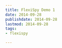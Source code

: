 ```yaml
---
title: FlexiSpy Demo 1
date: 2014-09-28
publishdate: 2014-09-28
lastmod: 2014-09-28
tags:
- flexispy

---
```

